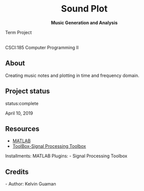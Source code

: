
<h1 align="center">Sound Plot</h1>
  <p align="center"><strong>Music Generation and Analysis </strong>
  <p> Term Project</p>
   <br>CSCI:185 Computer Programming II </p>
   

  <h2>About</h2>
 Creating music notes and plotting in time and frequency domain.



<h2>Project status</h2>
 status:complete 
 <p>April 10, 2019</p>
 
<h2>Resources</h2>
<ul>
  <li><a href="https://www.mathworks.com/products/matlab.html" target="_blank">MATLAB</a></li>
  <li><a href="https://www.mathworks.com/help/signal/referencelist.html?type=app&s_tid=CRUX_topnav" target="_blank">ToolBox-Signal Processing Toolbox</a></li>
</ul> 
Installments:
MATLAB
Plugins:
	- Signal Processing Toolbox

<h2>Credits</h2>
- Author: Kelvin Guaman
